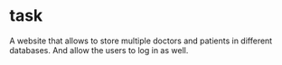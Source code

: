 # task

A website that allows to store multiple doctors and patients in different databases. And allow the users to log in as well.
